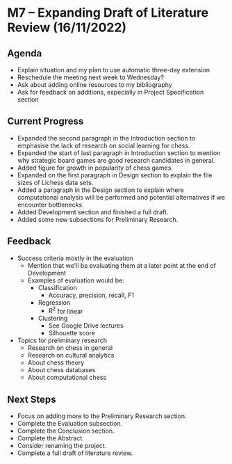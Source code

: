 # M7 – Expanding Draft of Literature Review (16/11/2022)

## Agenda
- Explain situation and my plan to use automatic three-day extension
- Reschedule the meeting next week to Wednesday?
- Ask about adding online resources to my bibliography
- Ask for feedback on additions, especially in Project Specification section
## Current Progress
- Expanded the second paragraph in the Introduction section to emphasise the lack of research on social learning for chess.
- Expanded the start of last paragraph in Introduction section to mention why strategic board games are good research candidates in general.
- Added figure for growth in popularity of chess games.
- Expanded on the first paragraph in Design section to explain the file sizes of Lichess data sets.
- Added a paragraph in the Design section to explain where computational analysis will be performed and potential alternatives if we encounter bottlenecks.
- Added Development section and finished a full draft.
- Added some new subsections for Preliminary Research.
## Feedback
- Success criteria mostly in the evaluation
	- Mention that we'll be evaluating them at a later point at the end of Development
	- Examples of evaluation would be:
		- Classification
			- Accuracy, precision, recall, F1
		- Regression
			- $R^2$ for linear
		- Clustering
			- See Google Drive lectures
			- Silhouette score
- Topics for preliminary research
	- Research on chess in general
	- Research on cultural analytics
	- About chess theory
	- About chess databases
	- About computational chess
## Next Steps
- Focus on adding more to the Preliminary Research section.
- Complete the Evaluation subsection.
- Complete the Conclusion section.
- Complete the Abstract.
- Consider renaming the project.
- Complete a full draft of literature review.
